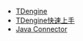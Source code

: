 * [TDengine](db/tdengine/)
* [TDengine快速上手](db/tdengine/quickstart)
* [Java Connector](db/tdengine/connector-java)

